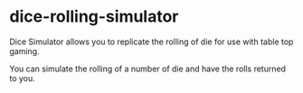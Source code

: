 # dice-rolling-simulator

Dice Simulator allows you to replicate the rolling of die for use with table top gaming.

You can simulate the rolling of a number of die and have the rolls returned to you. 